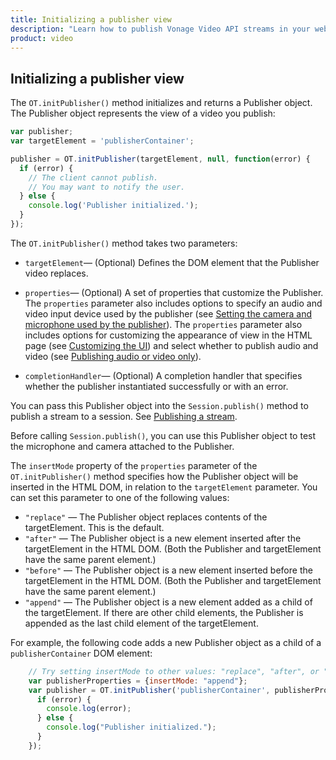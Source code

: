 ```yaml
---
title: Initializing a publisher view
description: "Learn how to publish Vonage Video API streams in your web application. Once you have connected to a session, you can send video, audio, and messages by publishing a stream."
product: video
---
```


## Initializing a publisher view

The `OT.initPublisher()` method initializes and returns a Publisher object. The Publisher object represents the view of a video you publish:

```js
var publisher;
var targetElement = 'publisherContainer';

publisher = OT.initPublisher(targetElement, null, function(error) {
  if (error) {
    // The client cannot publish.
    // You may want to notify the user.
  } else {
    console.log('Publisher initialized.');
  }
});
```  

The `OT.initPublisher()` method takes two parameters:

* `targetElement`— (Optional) Defines the DOM element that the Publisher video replaces.
* `properties`— (Optional) A set of properties that customize the Publisher. The `properties` parameter also includes options to specify an audio and video input device used by the publisher (see [Setting the camera and microphone used by the publisher](#set_camera_mic)). The `properties` parameter also includes options for customizing the appearance of view in the HTML page (see [Customizing the UI](/developer/guides/customize-ui/js/)) and select whether to publish audio and video (see [Publishing audio or video only](/developer/guides/audio-video/js/index.html#publish_audio_video_only)).
    
* `completionHandler`— (Optional) A completion handler that specifies whether the publisher instantiated successfully or with an error.

You can pass this Publisher object into the `Session.publish()` method to publish a stream to a session. See [Publishing a stream](#publish_stream).

Before calling `Session.publish()`, you can use this Publisher object to test the microphone and camera attached to the Publisher.

The `insertMode` property of the `properties` parameter of the `OT.initPublisher()` method specifies how the Publisher object will be inserted in the HTML DOM, in relation to the `targetElement` parameter. You can set this parameter to one of the following values:

* `"replace"` — The Publisher object replaces contents of the targetElement. This is the default.
* `"after"` — The Publisher object is a new element inserted after the targetElement in the HTML DOM. (Both the Publisher and targetElement have the same parent element.)
* `"before"` — The Publisher object is a new element inserted before the targetElement in the HTML DOM. (Both the Publisher and targetElement have the same parent element.)
* `"append"` — The Publisher object is a new element added as a child of the targetElement. If there are other child elements, the Publisher is appended as the last child element of the targetElement.

For example, the following code adds a new Publisher object as a child of a `publisherContainer` DOM element:

```js
    // Try setting insertMode to other values: "replace", "after", or "before":
    var publisherProperties = {insertMode: "append"};
    var publisher = OT.initPublisher('publisherContainer', publisherProperties, function (error) {
      if (error) {
        console.log(error);
      } else {
        console.log("Publisher initialized.");
      }
    });
```
